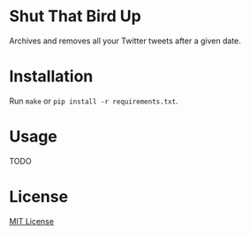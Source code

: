 # Shut That Bird Up

Archives and removes all your Twitter tweets after a given date.

# Installation

Run `make` or `pip install -r requirements.txt`.

# Usage

  TODO

# License

[MIT License](LICENSE)
